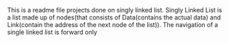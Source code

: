 This is a readme file projects done on singly linked list.
Singly Linked List is a list made up of nodes(that consists of 
Data(contains the actual data) and 
Link(contain the address of the next node of the list)).
The navigation of a single linked list is forward only
